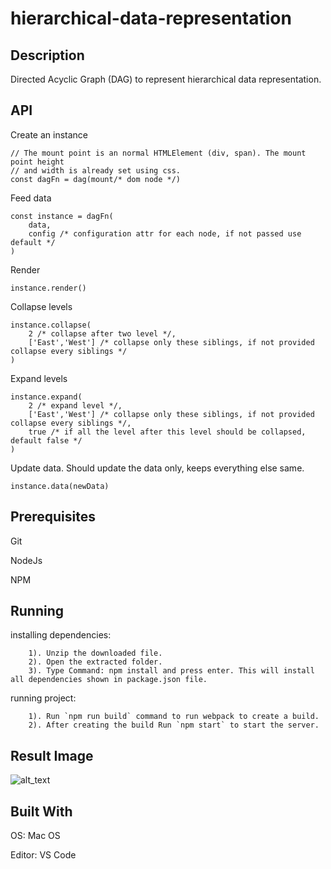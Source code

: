 # hierarchical-data-representation

## Description
Directed Acyclic Graph (DAG) to represent hierarchical data representation. 


## API

Create an instance

    // The mount point is an normal HTMLElement (div, span). The mount point height
    // and width is already set using css.
    const dagFn = dag(mount/* dom node */)

Feed data

    const instance = dagFn(
    	data, 
    	config /* configuration attr for each node, if not passed use default */
    )

Render

    instance.render()

Collapse levels

    instance.collapse(
    	2 /* collapse after two level */, 
    	['East','West'] /* collapse only these siblings, if not provided collapse every siblings */
    )

Expand levels

    instance.expand(
    	2 /* expand level */, 
    	['East','West'] /* collapse only these siblings, if not provided collapse every siblings */, 
    	true /* if all the level after this level should be collapsed, default false */
    )

Update data. Should update the data only, keeps everything else same.

    instance.data(newData)

## Prerequisites

Git

NodeJs

NPM

## Running

  installing dependencies:
```
    1). Unzip the downloaded file.
    2). Open the extracted folder. 
    3). Type Command: npm install and press enter. This will install all dependencies shown in package.json file.
```
  running project:
```
    1). Run `npm run build` command to run webpack to create a build.
    2). After creating the build Run `npm start` to start the server.
```
## Result Image
![alt_text](https://i.imgur.com/NJXmfnj.png)

## Built With

OS: Mac OS

Editor: VS Code
